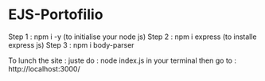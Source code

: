 # EJS-Portofilio

Step 1 : npm i -y (to initialise your node js)
Step 2 : npm i express (to installe express js)
Step 3 : npm i body-parser

To lunch the site : juste do  : node index.js in your terminal then go to : http://localhost:3000/
